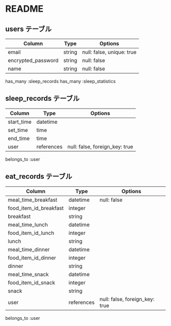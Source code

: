 # README

## users テーブル

| Column              | Type   | Options                    |
| ------------------- | ------ | -------------------------- |
| email               | string | null: false, unique: true  |
| encrypted_password  | string | null: false                |
| name                | string | null: false                |

  has_many :sleep_records
  has_many :sleep_statistics

## sleep_records テーブル

| Column      | Type       | Options                        |
| ----------- | ---------- | ------------------------------ |
| start_time  | datetime   |                                |
| set_time    | time       |                                |
| end_time    | time       |                                |
| user        | references | null: false, foreign_key: true |

  belongs_to :user

## eat_records テーブル

| Column                 | Type       | Options                        |
| ---------------------- | ---------- | ------------------------------ |
| meal_time_breakfast    | datetime   | null: false                    |
| food_item_id_breakfast | integer    |                                |
| breakfast              | string     |                                |
| meal_time_lunch        | datetime   |                                |
| food_item_id_lunch     | integer    |                                |
| lunch                  | string     |                                |
| meal_time_dinner       | datetime   |                                |
| food_item_id_dinner    | integer    |                                |
| dinner                 | string     |                                |
| meal_time_snack        | datetime   |                                |
| food_item_id_snack     | integer    |                                |
| snack                  | string     |                                |
| user                   | references | null: false, foreign_key: true |

  belongs_to :user